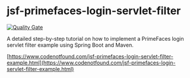 # jsf-primefaces-login-servlet-filter

[![Quality Gate](https://sonarcloud.io/api/badges/gate?key=com.codenotfound:jsf-primefaces-login-servlet-filter)](https://sonarcloud.io/dashboard/index/com.codenotfound:jsf-primefaces-login-servlet-filter)

A detailed step-by-step tutorial on how to implement a PrimeFaces login servlet filter example using Spring Boot and Maven.

[https://www.codenotfound.com/jsf-primefaces-login-servlet-filter-example.html](https://www.codenotfound.com/jsf-primefaces-login-servlet-filter-example.html)
